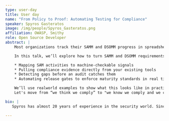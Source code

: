 ```yaml
---
type: user-day
title: User day
name: "From Policy to Proof: Automating Testing for Compliance"
speaker: Spyros Gasteratos
image: /img/people/Spyros_Gasteratos.png
affiliation: OWASP, Smithy
role: Open Source Developer
abstract: |
    Most organizations track their SAMM and DSOMM progress in spreadsheets, Confluence pages, or endless status meetings. If they're lucky, they have the budget to get a tool like SAMMY. But when it’s time to prove you’re doing the thing, whether that’s secure code reviews, SAST scans, or release gating, the evidence is scattered across tools, teams, and tribal knowledge.

    In this talk, we’ll explore how to turn SAMM and DSOMM requirements into automated, verifiable tests that run as part of your development workflows. We’ll walk through:

    * Mapping SAM activities to machine-checkable signals
    * Pulling compliance evidence directly from your existing tools
    * Detecting gaps before an audit catches them
    * Automating release gates to enforce maturity standards in real time

    We’ll use realworld examples to show what this looks like in practice, featuring a collection of open-source automations as our reference implementation so you can take the patterns home and adapt them to your own environment.
    Let's move from “we think we comply” to "we know we comply and we can prove it".

bio: |
   Spyros has almost 20 years of experience in the security world. Since the beginning of his career he has been an avid supporter and contributor of open source software and an OWASP volunteer. Currently he is interested in the harmonization of security tools and information and is currently helping Fintechs setup and automate large parts of their AppSec programmes. He also maintains several Open Source projects including the security automation framework Smithy, and opencre.org, the worlds largest security knowledge graph. Also, he usually doesn’t speak about himself in the third person.

---
```

